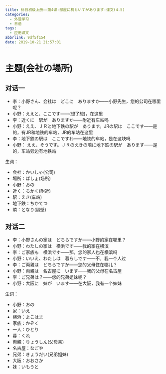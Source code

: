 ```yaml
---
title: 标日初级上册——第4课-部屋に机といすがあります-课文(4.5)
categories:
  - 外语学习
  - 日语
tags:
  - 应用课文
abbrlink: 9df5f154
date: 2019-10-21 21:57:01
---
```

# 主题(会社の場所)

## 对话一
* 李：小野さん、会社は　どこに　ありますか——小野先生，您的公司在哪里呢？
* 小野：ええと、ここです——(想了想)，在这里
* 李：近くに　駅が　ありますか——附近有车站吗
* 小野：ええ、ＪＲと地下鉄の駅が　あります。JRの駅は　ここです——是的，有JR和地铁的车站，JR的车站在这里
* 李：地下鉄の駅は　ここですわ——地铁的车站，是在这块吗
* 小野： ええ、そうです。ＪＲのえきの隣に地下鉄の駅が　あります——是的，车站旁边有地铁站

<!--more-->

生词：  

* 会社：かいしゃ(公司)
* 場所：ばしょ(场所)   
* 小野：おの
* 近く：ちかく(附近)
* 駅：えき(车站)
* 地下鉄：ちかてつ
* 隣：となり(隔壁)


## 对话二
* 李：小野さんの家は　どちらですか——小野的家在哪里？
* 小野：わたしの家は　横浜です——我的家在横滨
* 李：ご家族も　横浜です——那，您的家人也在横滨吗
* 小野：いいえ、わたしは　暮らしです——不，我一个人过
* 李：ご両親は　どちらですか——您的父母住在哪儿？
* 小野：両親は　名古屋に　います——我的父母在名古屋
* 李：ご兄弟は？——您的兄弟姐妹呢？
* 小野：大阪に　妹が　います——在大阪，我有一个妹妹




生词：  
* 小野：おの
* 家：いえ
* 横浜：よこはま
* 家族：かぞく
* 一人：ひとり
* 暮：くれ
* 両親：りょうしん(父母亲)
* 名古屋：なごや
* 兄弟：きょうだい(兄弟姐妹)
* 大阪：おおさか
* 妹：いもうと
